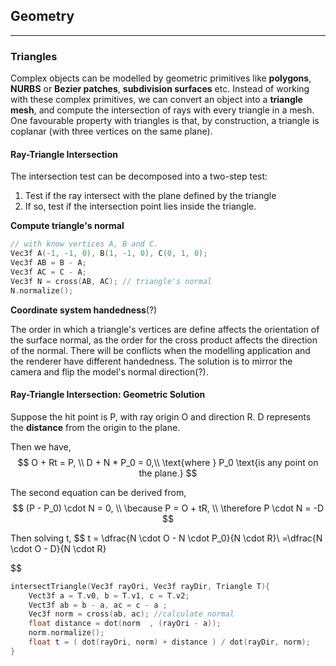 Geometry
---
---
### Triangles
Complex objects can be modelled by geometric primitives like **polygons**, **NURBS** or **Bezier patches**, **subdivision surfaces** etc. Instead of working with these complex primitives, we can convert an object into a **triangle mesh**, and compute the intersection of rays with every triangle in a mesh. One favourable property with triangles is that, by construction, a triangle is coplanar (with three vertices on the same plane).

#### Ray-Triangle Intersection
The intersection test can be decomposed into a two-step test: 
1. Test if the ray intersect with the plane defined by the triangle
2. If so, test if the intersection point lies inside the triangle.


**Compute triangle's normal**
```cpp
// with know vertices A, B and C.
Vec3f A(-1, -1, 0), B(1, -1, 0), C(0, 1, 0);
Vec3f AB = B - A;
Vec3f AC = C - A;
Vec3f N = cross(AB, AC); // triangle's normal
N.normalize();
```
**Coordinate system handedness**(?)

The order in which a triangle's vertices are define affects the orientation of the surface normal, as the order for the cross product affects the direction of the normal. There will be conflicts when the modelling application and the renderer have different handedness. The solution is to mirror the camera and flip the model's normal direction(?).

#### Ray-Triangle Intersection: Geometric Solution

Suppose the hit point is P, with ray origin O and direction R. D represents the **distance** from the origin to the plane.

Then we have,
$$
O + Rt = P, \\
D + N * P_0 = 0,\\
\text{where } P_0 \text{is any point on the plane.}
$$



The second equation can be derived from, 
$$
(P - P_0) \cdot N = 0,    \\
\because P = O + tR,      \\
\therefore P \cdot N = -D 
$$

Then solving t,
$$
t = \dfrac{N \cdot O - N \cdot P_0}{N \cdot R}\\
=\dfrac{N \cdot O - D}{N \cdot R}

$$

```cpp
intersectTriangle(Vec3f rayOri, Vec3f rayDir, Triangle T){
    Vect3f a = T.v0, b = T.v1, c = T.v2;
    Vect3f ab = b - a, ac = c - a ;
    Vec3f norm = cross(ab, ac); //calculate normal
    float distance = dot(norm  , (rayOri - a)); 
    norm.normalize();
    float t = ( dot(rayOri, norm) + distance ) / dot(rayDir, norm);
}
```






